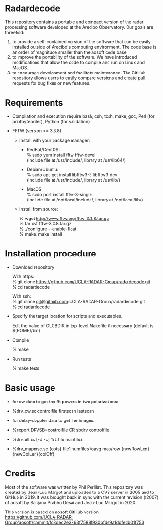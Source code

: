# Radardecode

This repository contains a portable and compact version of the radar processing software developed at the Arecibo Observatory.  Our goals are threefold:

1. to provide a self-contained version of the software that can be easily installed outside of Arecibo's computing environment.  The code base is an order of magnitude smaller than the aosoft code base.  
2. to improve the portability of the software.  We have introduced modifications that allow the code to compile and run on Linux and MacOS.  
3. to encourage development and facilitate maintenance.  The GitHub repository allows users to easily compare versions and create pull requests for bug fixes or new features.  


# Requirements

- Compilation and execution require bash, csh, tcsh, make, gcc, Perl (for printbyteorder), Python (for validation)
  
- FFTW (version >= 3.3.8)

    - Install with your package manager:

       - RedHat/CentOS:  
       % sudo yum install fftw fftw-devel  
       (include file at /usr/include/, library at /usr/lib64/)  
    
       - Debian/Ubuntu:  
       % sudo apt-get install libfftw3-3 libfftw3-dev  
       (include file at /usr/include/, library at /usr/lib/)  
    
       - MacOS  
       % sudo port install fftw-3-single  
       (include file at /opt/local/include/, library at /opt/local/lib/)  
    
    - Install from source:  

       % wget http://www.fftw.org/fftw-3.3.8.tar.gz  
       % tar xvf fftw-3.3.8.tar.gz  
       % ./configure --enable-float  
       % make; make install    
  

# Installation procedure

- Download repository  

  With https:  
  % git clone https://github.com/UCLA-RADAR-Group/radardecode.git  
  % cd radardecode  
  
  With ssh:  
  % git clone git@github.com:UCLA-RADAR-Group/radardecode.git  
  % cd radardecode  

- Specify the target location for scripts and executables.

  Edit the value of GLOBDIR in top-level Makefile if necessary (default is $(HOME)/bin)
  
- Compile  

  % make  

- Run tests

  % make tests

# Basic usage

- for cw data to get the fft powers in two polarizations:  
- %drv_cw.sc controlfile firstscan lastscan  


- for delay-doppler data to get the images:  
- %export DRVSB=controlfile OR sbdrv controlfile  
- %drv_all.sc [-d -c] 1st_file numfiles  
- %drv_mapmsc.sc {opts} file1 numfiles toavg map/row {newRowLen} {newColLen}{colOff}  

# Credits

Most of the software was written by Phil Perillat.  This repository was created by Jean-Luc Margot and uploaded to a CVS server in 2005 and to GitHub in 2019.  It was brought back in sync with the current revision (r2007) of aosoft by Sanjana Prabhu Desai and Jean-Luc Margot in 2020.

This version is based on aosoft GitHub version  
https://github.com/UCLA-RADAR-Group/aosoft/commit/fc8dec2e3263f7588f930bfde9a1ddfedb01f753  

